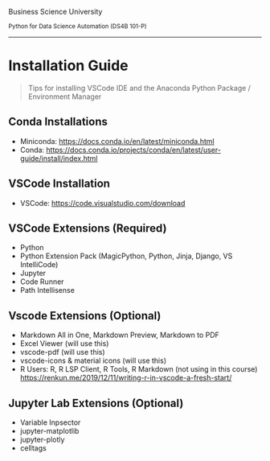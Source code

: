 Business Science University

<small>Python for Data Science Automation (DS4B 101-P)</small>

---

# Installation Guide

> Tips for installing VSCode IDE and the Anaconda Python Package / Environment Manager

## Conda Installations

- Miniconda: <https://docs.conda.io/en/latest/miniconda.html>
- Conda: <https://docs.conda.io/projects/conda/en/latest/user-guide/install/index.html>

## VSCode Installation

- VSCode: <https://code.visualstudio.com/download>

## VSCode Extensions (Required)

- Python
- Python Extension Pack (MagicPython, Python, Jinja, Django, VS IntelliCode)
- Jupyter
- Code Runner
- Path Intellisense

## Vscode Extensions (Optional)


- Markdown All in One, Markdown Preview, Markdown to PDF
- Excel Viewer (will use this)
- vscode-pdf (will use this)
- vscode-icons & material icons (will use this)
- R Users: R, R LSP Client, R Tools, R Markdown (not using in this course) <https://renkun.me/2019/12/11/writing-r-in-vscode-a-fresh-start/>

## Jupyter Lab Extensions (Optional)

- Variable Inpsector
- jupyter-matplotlib
- jupyter-plotly
- celltags
